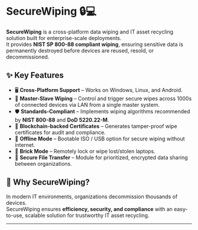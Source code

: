 # SecureWiping 🔒💻

**SecureWiping** is a cross-platform data wiping and IT asset recycling solution built for enterprise-scale deployments.  
It provides **NIST SP 800-88 compliant wiping**, ensuring sensitive data is permanently destroyed before devices are reused, resold, or decommissioned.

## ✨ Key Features
- 🖥️ **Cross-Platform Support** – Works on Windows, Linux, and Android.  
- 📡 **Master-Slave Wiping** – Control and trigger secure wipes across 1000s of connected devices via LAN from a single master system.  
- 🛡️ **Standards-Compliant** – Implements wiping algorithms recommended by **NIST 800-88** and **DoD 5220.22-M**.  
- 🔗 **Blockchain-backed Certificates** – Generates tamper-proof wipe certificates for audit and compliance.  
- 📴 **Offline Mode** – Bootable ISO / USB option for secure wiping without internet.  
- 🔐 **Brick Mode** – Remotely lock or wipe lost/stolen laptops.  
- 📂 **Secure File Transfer** – Module for prioritized, encrypted data sharing between organizations.  

## 🚀 Why SecureWiping?
In modern IT environments, organizations decommission thousands of devices.  
SecureWiping ensures **efficiency, security, and compliance** with an easy-to-use, scalable solution for trustworthy IT asset recycling.  

---
